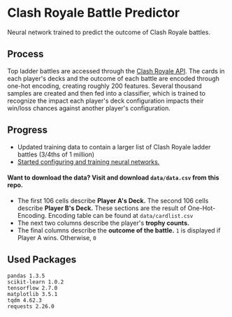 # Clash Royale Battle Predictor
Neural network trained to predict the outcome of Clash Royale battles.

## Process
Top ladder battles are accessed through the [Clash Royale API](https://developer.clashroyale.com/#/). The cards in each player's decks and the outcome of each battle are encoded through one-hot encoding, creating roughly 200 features. Several thousand samples are created and then fed into a classifier, which is trained to recognize the impact each player's deck configuration impacts their win/loss chances against another player's configuration.

## Progress
- Updated training data to contain a larger list of Clash Royale ladder battles (3/4ths of 1 million)
- [Started configuring and training neural networks.](https://github.com/nonrice/clash-royale-battle-predictor/blob/main/logs.md)

#### Want to download the data? Visit and download `data/data.csv` from this repo.
- The first 106 cells describe **Player A's Deck.** The second 106 cells describe **Player B's Deck.** These sections are the result of One-Hot-Encoding. Encoding table can be found at `data/cardlist.csv`
- The next two columns describe the player's **trophy counts.**
- The final columns describe the **outcome of the battle.** `1` is displayed if Player A wins. Otherwise, `0`

## Used Packages
```
pandas 1.3.5
scikit-learn 1.0.2
tensorflow 2.7.0
matplotlib 3.5.1
tqdm 4.62.3
requests 2.26.0
```
